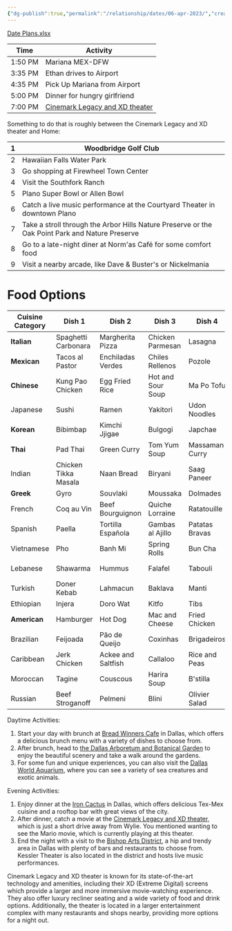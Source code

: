 ```yaml
---
{"dg-publish":true,"permalink":"/relationship/dates/06-apr-2023/","created":"","updated":""}
---
```



[Date Plans.xlsx](https://mysite.aa.com/:x:/g/personal/242924_corpaa_aa_com/ET-rSnXpSVxErYIOnNjW1Y8BA0LDhu7hDivatVcYI2kDuQ?e=ErcP1Y)

| Time    | Activity                                                                 |
|---------|--------------------------------------------------------------------------|
| 1:50 PM | Mariana MEX-DFW                                                          |
| 3:35 PM | Ethan drives to Airport                                                  |
| 4:35 PM | Pick Up Mariana from Airport                                             |
| 5:00 PM | Dinner for hungry girlfriend                                             |
| 7:00 PM |  [Cinemark Legacy and XD theater](https://goo.gl/maps/VMM1JQ4D5jeBdZeG7) |

Something to do that is roughly between the Cinemark Legacy and XD theater and Home:

| 1 | Woodbridge Golf Club                                                                            |
|---|-------------------------------------------------------------------------------------------------|
| 2 | Hawaiian Falls Water Park                                                                       |
| 3 | Go shopping at Firewheel Town Center                                                            |
| 4 | Visit the Southfork Ranch                                                                       |
| 5 | Plano Super Bowl or Allen Bowl                                                                  |
| 6 | Catch a live music performance at the Courtyard Theater in downtown Plano                       |
| 7 | Take a stroll through the Arbor Hills Nature Preserve or the Oak Point Park and Nature Preserve |
| 8 | Go to a late-night diner at Norm'as Café for some comfort food                                  |
| 9 | Visit a nearby arcade, like Dave & Buster's or Nickelmania                                      |

# Food Options

| Cuisine Category | Dish 1               | Dish 2             | Dish 3            | Dish 4         | Dish 5             |
|------------------|----------------------|--------------------|-------------------|----------------|--------------------|
| **Italian**          | Spaghetti Carbonara  | Margherita Pizza   | Chicken Parmesan  | Lasagna        | Fettuccine Alfredo |
| **Mexican**          | Tacos al Pastor      | Enchiladas Verdes  | Chiles Rellenos   | Pozole         | Mole Poblano       |
| **Chinese**          | Kung Pao Chicken     | Egg Fried Rice     | Hot and Sour Soup | Ma Po Tofu     | Dumplings          |
| Japanese         | Sushi                | Ramen              | Yakitori          | Udon Noodles   | Tempura            |
| **Korean**           | Bibimbap             | Kimchi Jjigae      | Bulgogi           | Japchae        | Samgyeopsal        |
| **Thai**             | Pad Thai             | Green Curry        | Tom Yum Soup      | Massaman Curry | Pad Kra Pao        |
| Indian           | Chicken Tikka Masala | Naan Bread         | Biryani           | Saag Paneer    | Butter Chicken     |
| **Greek**            | Gyro                 | Souvlaki           | Moussaka          | Dolmades       | Spanakopita        |
| French           | Coq au Vin           | Beef Bourguignon   | Quiche Lorraine   | Ratatouille    | Croissants         |
| Spanish          | Paella               | Tortilla Española  | Gambas al Ajillo  | Patatas Bravas | Churros            |
| Vietnamese       | Pho                  | Banh Mi            | Spring Rolls      | Bun Cha        | Banh Xeo           |
| Lebanese         | Shawarma             | Hummus             | Falafel           | Tabouli        | Baba Ghanoush      |
| Turkish          | Doner Kebab          | Lahmacun           | Baklava           | Manti          | Turkish Delight    |
| Ethiopian        | Injera               | Doro Wat           | Kitfo             | Tibs           | Shiro              |
| **American**         | Hamburger            | Hot Dog            | Mac and Cheese    | Fried Chicken  | BBQ Ribs           |
| Brazilian        | Feijoada             | Pão de Queijo      | Coxinhas          | Brigadeiros    | Churrasco          |
| Caribbean        | Jerk Chicken         | Ackee and Saltfish | Callaloo          | Rice and Peas  | Plantains          |
| Moroccan         | Tagine               | Couscous           | Harira Soup       | B'stilla       | Moroccan Mint Tea  |
| Russian          | Beef Stroganoff      | Pelmeni            | Blini             | Olivier Salad  | Pirozhki           |


Daytime Activities:

1.  Start your day with brunch at [Bread Winners Cafe](https://goo.gl/maps/1rz47GuMmyrU1gjp7) in Dallas, which offers a delicious brunch menu with a variety of dishes to choose from.
2.  After brunch, head to [the Dallas Arboretum and Botanical Garden](https://goo.gl/maps/MWmviswN1pYuZ2KA9) to enjoy the beautiful scenery and take a walk around the gardens.
3.  For some fun and unique experiences, you can also visit the [Dallas World Aquarium](https://goo.gl/maps/uWDMLoapAGhQskYx8), where you can see a variety of sea creatures and exotic animals.

Evening Activities:

1.  Enjoy dinner at the [Iron Cactus](https://goo.gl/maps/ysNBgDU9kb6gMw4k7) in Dallas, which offers delicious Tex-Mex cuisine and a rooftop bar with great views of the city.
2.  After dinner, catch a movie at the [Cinemark Legacy and XD theater](https://goo.gl/maps/VMM1JQ4D5jeBdZeG7), which is just a short drive away from Wylie. You mentioned wanting to see the Mario movie, which is currently playing at this theater.
3.  End the night with a visit to the [Bishop Arts District](https://goo.gl/maps/BnYcRwb221uC2c9x8), a hip and trendy area in Dallas with plenty of bars and restaurants to choose from. Kessler Theater is also located in the district and hosts live music performances.

Cinemark Legacy and XD theater is known for its state-of-the-art technology and amenities, including their XD (Extreme Digital) screens which provide a larger and more immersive movie-watching experience. They also offer luxury recliner seating and a wide variety of food and drink options. Additionally, the theater is located in a larger entertainment complex with many restaurants and shops nearby, providing more options for a night out.
